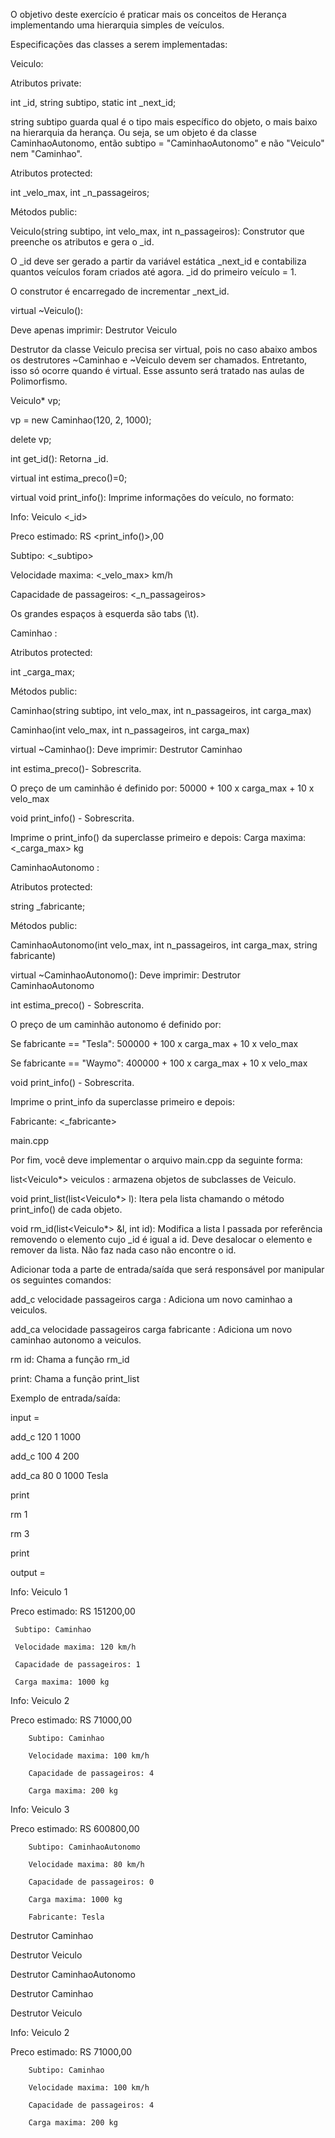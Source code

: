 O objetivo deste exercício é praticar mais os conceitos de Herança implementando uma hierarquia simples de veículos.

Especificações das classes a serem implementadas:

Veiculo:

Atributos private:

int _id, string subtipo, static int _next_id;

string subtipo guarda qual é o tipo mais específico do objeto, o mais baixo na hierarquia da herança. Ou seja, se um objeto é da classe CaminhaoAutonomo, então subtipo = "CaminhaoAutonomo" e não "Veiculo" nem "Caminhao".

Atributos protected:

int _velo_max, int _n_passageiros;

Métodos public:

Veiculo(string subtipo, int velo_max, int n_passageiros): Construtor que preenche os atributos e gera o _id. 

O _id deve ser gerado a partir da variável estática _next_id e contabiliza quantos veículos foram criados até agora. _id do primeiro veículo = 1.

O construtor é encarregado de incrementar _next_id.

virtual ~Veiculo():

Deve apenas imprimir: Destrutor Veiculo  

Destrutor da classe Veiculo precisa ser virtual, pois no caso abaixo ambos os destrutores ~Caminhao e ~Veiculo devem ser chamados. Entretanto, isso só ocorre quando é virtual. Esse assunto será tratado nas aulas de Polimorfismo.

Veiculo* vp;

vp = new Caminhao(120, 2, 1000);

delete vp;

int get_id(): Retorna _id.

virtual int estima_preco()=0;

virtual void print_info(): Imprime informações do veículo, no formato:

Info: Veiculo <_id>

Preco estimado: RS <print_info()>,00

Subtipo: <_subtipo>

Velocidade maxima: <_velo_max> km/h

Capacidade de passageiros: <_n_passageiros>



Os grandes espaços à esquerda são tabs (\t).

Caminhao :

Atributos protected:

int _carga_max;

Métodos public:

Caminhao(string subtipo, int velo_max, int n_passageiros, int carga_max)

Caminhao(int velo_max, int n_passageiros, int carga_max)

virtual ~Caminhao(): Deve imprimir: Destrutor Caminhao

int estima_preco()- Sobrescrita.

O preço de um caminhão é definido por: 50000 + 100 x carga_max + 10 x velo_max

void print_info() - Sobrescrita.

Imprime o print_info() da superclasse primeiro e depois:
        Carga maxima: <_carga_max> kg


CaminhaoAutonomo :

Atributos protected:

string _fabricante;

Métodos public:

CaminhaoAutonomo(int velo_max, int n_passageiros, int carga_max, string fabricante)

virtual ~CaminhaoAutonomo(): Deve imprimir: Destrutor CaminhaoAutonomo

int estima_preco() - Sobrescrita.

O preço de um caminhão autonomo é definido por:

Se fabricante == "Tesla": 500000 + 100 x carga_max + 10 x velo_max

Se fabricante == "Waymo": 400000 + 100 x carga_max + 10 x velo_max

void print_info() - Sobrescrita.

Imprime o print_info da superclasse primeiro e depois:

Fabricante: <_fabricante>

main.cpp

Por fim, você deve implementar o arquivo main.cpp da seguinte forma:

list<Veiculo*> veiculos : armazena objetos de subclasses de Veiculo.

void print_list(list<Veiculo*> l): Itera pela lista chamando o método print_info() de cada objeto.

void rm_id(list<Veiculo*> &l, int id): Modifica a lista l passada por referência removendo o elemento cujo _id é igual a id. Deve desalocar o elemento e remover da lista. Não faz nada caso não encontre o id.

Adicionar toda a parte de entrada/saída que será responsável por manipular os seguintes comandos:

add_c velocidade passageiros carga : Adiciona um novo caminhao a veiculos.

add_ca velocidade passageiros carga fabricante : Adiciona um novo caminhao autonomo a veiculos.

rm id: Chama a função rm_id

print: Chama a função print_list

Exemplo de entrada/saída:


input =

add_c 120 1 1000

add_c 100 4 200

add_ca 80 0 1000 Tesla

print

rm 1

rm 3

print

output =

Info: Veiculo 1

Preco estimado: RS 151200,00
     
     Subtipo: Caminhao
     
     Velocidade maxima: 120 km/h
     
     Capacidade de passageiros: 1
     
     Carga maxima: 1000 kg

Info: Veiculo 2

Preco estimado: RS 71000,00

        Subtipo: Caminhao

        Velocidade maxima: 100 km/h

        Capacidade de passageiros: 4

        Carga maxima: 200 kg


Info: Veiculo 3

Preco estimado: RS 600800,00

        Subtipo: CaminhaoAutonomo

        Velocidade maxima: 80 km/h

        Capacidade de passageiros: 0

        Carga maxima: 1000 kg

        Fabricante: Tesla


Destrutor Caminhao

Destrutor Veiculo

Destrutor CaminhaoAutonomo

Destrutor Caminhao

Destrutor Veiculo

Info: Veiculo 2

Preco estimado: RS 71000,00

        Subtipo: Caminhao

        Velocidade maxima: 100 km/h

        Capacidade de passageiros: 4

        Carga maxima: 200 kg
